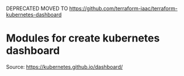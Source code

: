 DEPRECATED MOVED TO https://github.com/terraform-iaac/terraform-kubernetes-dashboard

# Modules for create kubernetes dashboard

Source: https://kubernetes.github.io/dashboard/